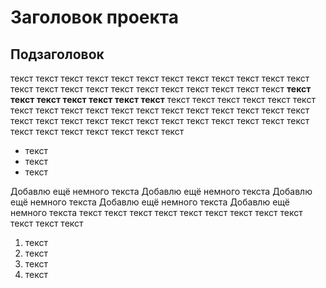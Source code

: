 # Заголовок проекта
## Подзаголовок
текст текст текст текст текст текст текст текст текст текст текст текст текст текст текст текст текст текст текст текст текст текст текст **текст текст текст текст текст текст текст** текст текст текст текст текст текст текст текст текст текст текст текст текст текст текст текст текст текст текст текст текст текст текст текст текст текст текст текст текст текст текст текст текст текст текст текст текст 
* текст 
* текст 
* текст 

Добавлю ещё немного текста 
Добавлю ещё немного текста 
Добавлю ещё немного текста 
Добавлю ещё немного текста 
Добавлю ещё немного текста 
текст текст текст текст текст текст текст текст текст текст текст текст 
1. текст 
1. текст 
1. текст 
1. текст 
